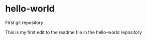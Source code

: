 # hello-world
First git repository

This is my first edit to the readme file in the hello-world repository

